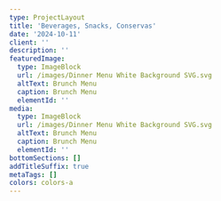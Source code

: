 ```yaml
---
type: ProjectLayout
title: 'Beverages, Snacks, Conservas'
date: '2024-10-11'
client: ''
description: ''
featuredImage:
  type: ImageBlock
  url: /images/Dinner Menu White Background SVG.svg
  altText: Brunch Menu
  caption: Brunch Menu
  elementId: ''
media:
  type: ImageBlock
  url: /images/Dinner Menu White Background SVG.svg
  altText: Brunch Menu
  caption: Brunch Menu
  elementId: ''
bottomSections: []
addTitleSuffix: true
metaTags: []
colors: colors-a
---
```

